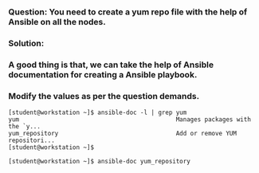 
### Question: You need to create a yum repo file with the help of Ansible on all the nodes. 

### Solution: 

### A good thing is that, we can take the help of Ansible documentation for creating a Ansible playbook. 
### Modify the values as per the question demands. 
```
[student@workstation ~]$ ansible-doc -l | grep yum
yum                                            Manages packages with the `y...
yum_repository                                 Add or remove YUM repositori...
[student@workstation ~]$ 

[student@workstation ~]$ ansible-doc yum_repository  

```
